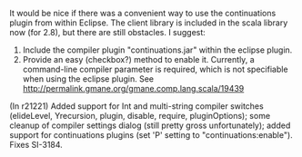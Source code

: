 It would be nice if there was a convenient way to use the continuations plugin from within Eclipse.  The client library is included in the scala library now (for 2.8), but there are still obstacles.  I suggest:
1) Include the compiler plugin "continuations.jar" within the eclipse plugin.
2) Provide an easy (checkbox?) method to enable it.  Currently, a command-line compiler parameter is required, which is not specifiable when using the eclipse plugin.  See http://permalink.gmane.org/gmane.comp.lang.scala/19439

(In r21221) Added support for Int and multi-string compiler switches (elideLevel, Yrecursion, plugin, disable, require, pluginOptions); some cleanup of compiler settings dialog (still pretty gross unfortunately); added support for continuations plugins (set 'P' setting to "continuations:enable"). Fixes SI-3184.
